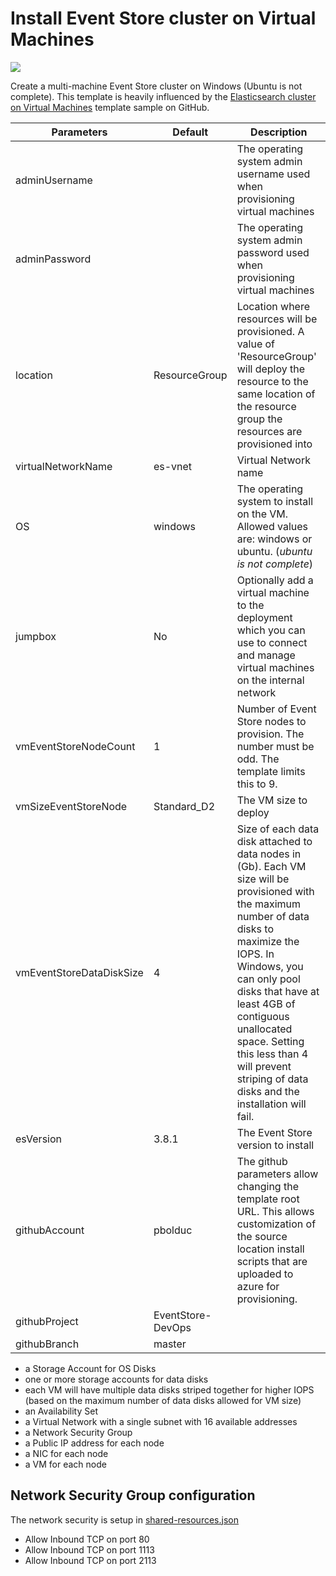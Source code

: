 # Install Event Store cluster on Virtual Machines

<a href="https://portal.azure.com/#create/Microsoft.Template/uri/https%3A%2F%2Fraw.githubusercontent.com%2Fpbolduc%2FEventStore-DevOps%2Fmaster%2Fazure-resource-manager%2FEventStoreCluster%2FTemplates%2Fazuredeploy.json#" target="_blank">
    <img src="http://azuredeploy.net/deploybutton.png"/>
</a>

Create a multi-machine Event Store cluster on Windows (Ubuntu is not complete).  This template is heavily influenced by the [Elasticsearch cluster on Virtual Machines](https://github.com/Azure/azure-quickstart-templates/tree/master/elasticsearch) template sample on GitHub.

Parameters  | Default  | Description
------------- | ------------- | -------------
adminUsername |  | The operating system admin username used when provisioning virtual machines
adminPassword |  | The operating system admin password used when provisioning virtual machines
location | ResourceGroup | Location where resources will be provisioned.  A value of 'ResourceGroup' will deploy the resource to the same location of the resource group the resources are provisioned into
virtualNetworkName | es-vnet | Virtual Network name
OS | windows | The operating system to install on the VM. Allowed values are: windows or ubuntu. (*ubuntu is not complete*)
jumpbox | No | Optionally add a virtual machine to the deployment which you can use to connect and manage virtual machines on the internal network
vmEventStoreNodeCount | 1 | Number of Event Store nodes to provision. The number must be odd. The template limits this to 9.
vmSizeEventStoreNode | Standard_D2 | The VM size to deploy
vmEventStoreDataDiskSize | 4 | Size of each data disk attached to data nodes in (Gb). Each VM size will be provisioned with the maximum number of data disks to maximize the IOPS. In Windows, you can only pool disks that have at least 4GB of contiguous unallocated space.  Setting this less than 4 will prevent striping of data disks and the installation will fail.
esVersion | 3.8.1 | The Event Store version to install
githubAccount | pbolduc | The github parameters allow changing the template root URL.  This allows customization of the source location install scripts that are uploaded to azure for provisioning. 
githubProject | EventStore-DevOps |
githubBranch | master |


* a Storage Account for OS Disks
* one or more storage accounts for data disks
* each VM will have multiple data disks striped together for higher IOPS (based on the maximum number of data disks allowed for VM size)
* an Availability Set
* a Virtual Network with a single subnet with 16 available addresses
* a Network Security Group
* a Public IP address for each node
* a NIC for each node
* a VM for each node

## Network Security Group configuration

The network security is setup in [shared-resources.json](EventStoreCluster/Templates/shared-resources.json)

* Allow Inbound TCP on port 80
* Allow Inbound TCP on port 1113
* Allow Inbound TCP on port 2113
